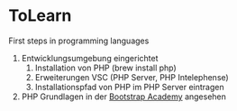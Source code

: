 # ToLearn
First steps in programming languages

1. Entwicklungsumgebung eingerichtet
    1. Installation von PHP (brew install php)
    2. Erweiterungen VSC (PHP Server, PHP Intelephense)
    3. Installationspfad von PHP im PHP Server eintragen
2. PHP Grundlagen in der [Bootstrap Academy](https://bootstrap.academy/courses/[object%20Object]?section=section&lecture=SW1fgMxj9a4) angesehen